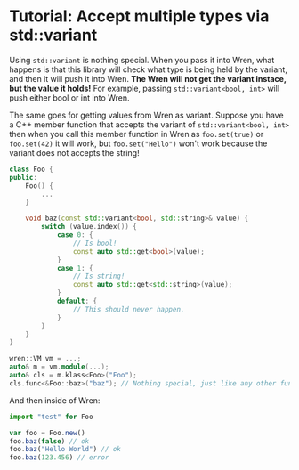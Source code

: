 # Tutorial: Accept multiple types via std::variant

Using `std::variant` is nothing special. When you pass it into Wren, what happens is that this library will check what type is being held by the variant, and then it will push it into Wren. **The Wren will not get the variant instace, but the value it holds!** For example, passing `std::variant<bool, int>` will push either bool or int into Wren.

The same goes for getting values from Wren as variant. Suppose you have a C++ member function that accepts the variant of `std::variant<bool, int>` then when you call this member function in Wren as `foo.set(true)` or `foo.set(42)` it will work, but `foo.set("Hello")` won't work because the variant does not accepts the string!

```cpp
class Foo {
public:
    Foo() {
        ...
    }

    void baz(const std::variant<bool, std::string>& value) {
        switch (value.index()) {
            case 0: {
                // Is bool!
                const auto std::get<bool>(value);
            }
            case 1: {
                // Is string!
                const auto std::get<std::string>(value);
            }
            default: {
                // This should never happen.
            }
        }
    }
}

wren::VM vm = ...;
auto& m = vm.module(...);
auto& cls = m.klass<Foo>("Foo");
cls.func<&Foo::baz>("baz"); // Nothing special, just like any other functions
```

And then inside of Wren:

```js
import "test" for Foo

var foo = Foo.new()
foo.baz(false) // ok
foo.baz("Hello World") // ok
foo.baz(123.456) // error
```
